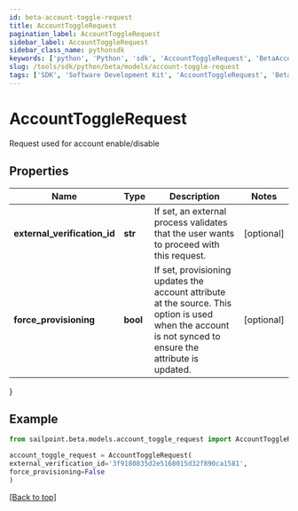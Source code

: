 ```yaml
---
id: beta-account-toggle-request
title: AccountToggleRequest
pagination_label: AccountToggleRequest
sidebar_label: AccountToggleRequest
sidebar_class_name: pythonsdk
keywords: ['python', 'Python', 'sdk', 'AccountToggleRequest', 'BetaAccountToggleRequest'] 
slug: /tools/sdk/python/beta/models/account-toggle-request
tags: ['SDK', 'Software Development Kit', 'AccountToggleRequest', 'BetaAccountToggleRequest']
---
```


# AccountToggleRequest

Request used for account enable/disable

## Properties

Name | Type | Description | Notes
------------ | ------------- | ------------- | -------------
**external_verification_id** | **str** | If set, an external process validates that the user wants to proceed with this request. | [optional] 
**force_provisioning** | **bool** | If set, provisioning updates the account attribute at the source.   This option is used when the account is not synced to ensure the attribute is updated. | [optional] 
}

## Example

```python
from sailpoint.beta.models.account_toggle_request import AccountToggleRequest

account_toggle_request = AccountToggleRequest(
external_verification_id='3f9180835d2e5168015d32f890ca1581',
force_provisioning=False
)

```
[[Back to top]](#) 

